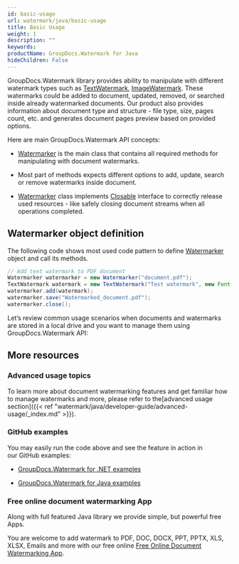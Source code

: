 ```yaml
---
id: basic-usage
url: watermark/java/basic-usage
title: Basic Usage
weight: 1
description: ""
keywords: 
productName: GroupDocs.Watermark for Java
hideChildren: False
---
```

GroupDocs.Watermark library provides ability to manipulate with different watermark types such as [TextWatermark](https://reference.groupdocs.com/watermark/java/com.groupdocs.watermark.watermarks/TextWatermark), [ImageWatermark](https://reference.groupdocs.com/watermark/java/com.groupdocs.watermark.watermarks/ImageWatermark). These watermarks could be added to document, updated, removed, or searched inside already watermarked documents. Our product also provides information about document type and structure - file type, size, pages count, etc. and generates document pages preview based on provided options.  

Here are main GroupDocs.Watermark API concepts:

*   [Watermarker](https://reference.groupdocs.com/watermark/java/com.groupdocs.watermark/Watermarker) is the main class that contains all required methods for manipulating with document watermarks.
    
*   Most part of methods expects different options to add, update, search or remove watermarks inside document.
    
*   [Watermarker](https://reference.groupdocs.com/watermark/java/com.groupdocs.watermark/Watermarker) class implements [Closable](https://docs.oracle.com/javase/7/docs/api/java/io/Closeable.html) interface to correctly release used resources - like safely closing document streams when all operations completed.
    

## Watermarker object definition

The following code shows most used code pattern to define [Watermarker](https://reference.groupdocs.com/watermark/java/com.groupdocs.watermark/Watermarker) object and call its methods.

```java
// Add text watermark to PDF document
Watermarker watermarker = new Watermarker("document.pdf");
TextWatermark watermark = new TextWatermark("Test watermark", new Font("Arial", 36, FontStyle.Bold | FontStyle.Italic));
watermarker.add(watermark);
watermarker.save("Watermarked_document.pdf");
watermarker.close(); 
```

Let’s review common usage scenarios when documents and watermarks are stored in a local drive and you want to manage them using GroupDocs.Watermark API:

## More resources

### Advanced usage topics

To learn more about document watermarking features and get familiar how to manage watermarks and more, please refer to the[advanced usage section]({{< ref "watermark/java/developer-guide/advanced-usage/_index.md" >}}).

### GitHub examples

You may easily run the code above and see the feature in action in our GitHub examples:

*   [GroupDocs.Watermark for .NET examples](https://github.com/groupdocs-watermark/GroupDocs.Watermark-for-.NET)
    
*   [GroupDocs.Watermark for Java examples](https://github.com/groupdocs-watermark/GroupDocs.Watermark-for-Java)
    

### Free online document watermarking App

Along with full featured Java library we provide simple, but powerful free Apps.

You are welcome to add watermark to PDF, DOC, DOCX, PPT, PPTX, XLS, XLSX, Emails and more with our free online [Free Online Document Watermarking App](https://products.groupdocs.app/watermark).
